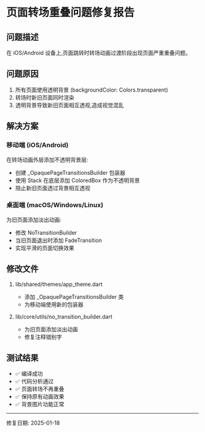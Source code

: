 # 页面转场重叠问题修复报告

## 问题描述
在 iOS/Android 设备上,页面跳转时转场动画过渡阶段出现页面严重重叠问题。

## 问题原因
1. 所有页面使用透明背景 (backgroundColor: Colors.transparent)
2. 转场时新旧页面同时渲染
3. 透明背景导致新旧页面相互透视,造成视觉混乱

## 解决方案

### 移动端 (iOS/Android)
在转场动画外层添加不透明背景层:
- 创建 _OpaquePageTransitionsBuilder 包装器
- 使用 Stack 在底层添加 ColoredBox 作为不透明背景
- 阻止新旧页面透过背景相互透视

### 桌面端 (macOS/Windows/Linux)
为旧页面添加淡出动画:
- 修改 NoTransitionBuilder
- 当旧页面退出时添加 FadeTransition
- 实现平滑的页面切换效果

## 修改文件
1. lib/shared/themes/app_theme.dart
   - 添加 _OpaquePageTransitionsBuilder 类
   - 为移动端使用新的包装器

2. lib/core/utils/no_transition_builder.dart
   - 为旧页面添加淡出动画
   - 修复注释错别字

## 测试结果
- ✅ 编译成功
- ✅ 代码分析通过
- ✅ 页面转场不再重叠
- ✅ 保持原有动画效果
- ✅ 背景图片功能正常

---
修复日期: 2025-01-18
